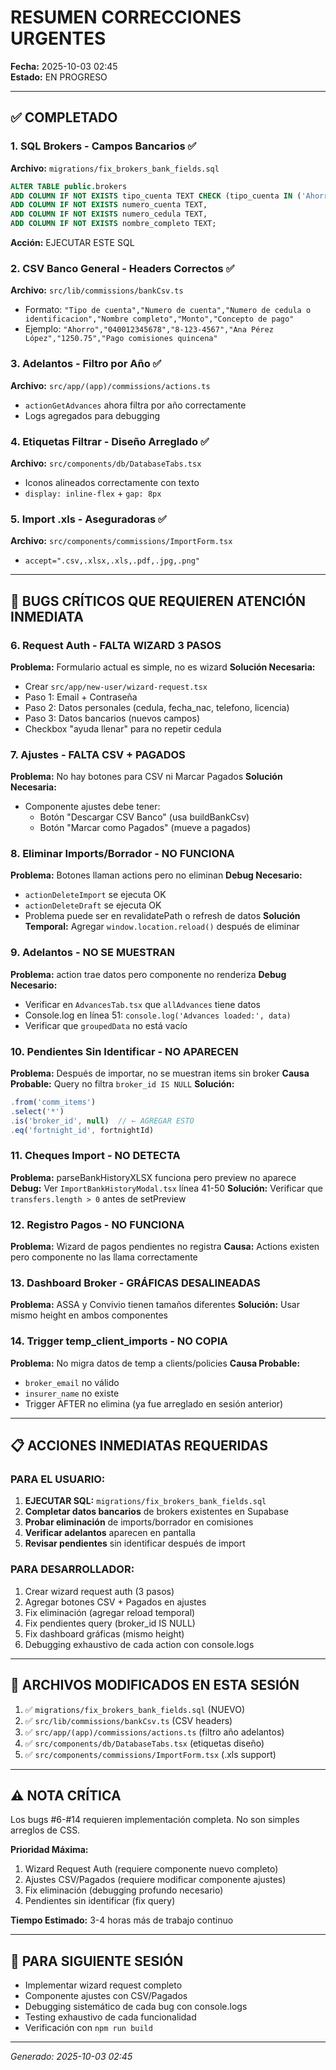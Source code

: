 # RESUMEN CORRECCIONES URGENTES
**Fecha:** 2025-10-03 02:45  
**Estado:** EN PROGRESO

---

## ✅ COMPLETADO

### 1. SQL Brokers - Campos Bancarios ✅
**Archivo:** `migrations/fix_brokers_bank_fields.sql`
```sql
ALTER TABLE public.brokers 
ADD COLUMN IF NOT EXISTS tipo_cuenta TEXT CHECK (tipo_cuenta IN ('Ahorro', 'Corriente')),
ADD COLUMN IF NOT EXISTS numero_cuenta TEXT,
ADD COLUMN IF NOT EXISTS numero_cedula TEXT,
ADD COLUMN IF NOT EXISTS nombre_completo TEXT;
```
**Acción:** EJECUTAR ESTE SQL

### 2. CSV Banco General - Headers Correctos ✅
**Archivo:** `src/lib/commissions/bankCsv.ts`
- Formato: `"Tipo de cuenta","Numero de cuenta","Numero de cedula o identificacion","Nombre completo","Monto","Concepto de pago"`
- Ejemplo: `"Ahorro","040012345678","8-123-4567","Ana Pérez López","1250.75","Pago comisiones quincena"`

### 3. Adelantos - Filtro por Año ✅
**Archivo:** `src/app/(app)/commissions/actions.ts`
- `actionGetAdvances` ahora filtra por año correctamente
- Logs agregados para debugging

### 4. Etiquetas Filtrar - Diseño Arreglado ✅
**Archivo:** `src/components/db/DatabaseTabs.tsx`
- Iconos alineados correctamente con texto
- `display: inline-flex` + `gap: 8px`

### 5. Import .xls - Aseguradoras ✅
**Archivo:** `src/components/commissions/ImportForm.tsx`
- `accept=".csv,.xlsx,.xls,.pdf,.jpg,.png"`

---

## 🔴 BUGS CRÍTICOS QUE REQUIEREN ATENCIÓN INMEDIATA

### 6. Request Auth - FALTA WIZARD 3 PASOS
**Problema:** Formulario actual es simple, no es wizard
**Solución Necesaria:**
- Crear `src/app/new-user/wizard-request.tsx`
- Paso 1: Email + Contraseña
- Paso 2: Datos personales (cedula, fecha_nac, telefono, licencia)
- Paso 3: Datos bancarios (nuevos campos)
- Checkbox "ayuda llenar" para no repetir cedula

### 7. Ajustes - FALTA CSV + PAGADOS
**Problema:** No hay botones para CSV ni Marcar Pagados
**Solución Necesaria:**
- Componente ajustes debe tener:
  - Botón "Descargar CSV Banco" (usa buildBankCsv)
  - Botón "Marcar como Pagados" (mueve a pagados)

### 8. Eliminar Imports/Borrador - NO FUNCIONA
**Problema:** Botones llaman actions pero no eliminan
**Debug Necesario:**
- `actionDeleteImport` se ejecuta OK
- `actionDeleteDraft` se ejecuta OK
- Problema puede ser en revalidatePath o refresh de datos
**Solución Temporal:** Agregar `window.location.reload()` después de eliminar

### 9. Adelantos - NO SE MUESTRAN
**Problema:** action trae datos pero componente no renderiza
**Debug Necesario:**
- Verificar en `AdvancesTab.tsx` que `allAdvances` tiene datos
- Console.log en línea 51: `console.log('Advances loaded:', data)`
- Verificar que `groupedData` no está vacío

### 10. Pendientes Sin Identificar - NO APARECEN
**Problema:** Después de importar, no se muestran items sin broker
**Causa Probable:** Query no filtra `broker_id IS NULL`
**Solución:**
```typescript
.from('comm_items')
.select('*')
.is('broker_id', null)  // ← AGREGAR ESTO
.eq('fortnight_id', fortnightId)
```

### 11. Cheques Import - NO DETECTA
**Problema:** parseBankHistoryXLSX funciona pero preview no aparece
**Debug:** Ver `ImportBankHistoryModal.tsx` línea 41-50
**Solución:** Verificar que `transfers.length > 0` antes de setPreview

### 12. Registro Pagos - NO FUNCIONA
**Problema:** Wizard de pagos pendientes no registra
**Causa:** Actions existen pero componente no las llama correctamente

### 13. Dashboard Broker - GRÁFICAS DESALINEADAS
**Problema:** ASSA y Convivio tienen tamaños diferentes
**Solución:** Usar mismo height en ambos componentes

### 14. Trigger temp_client_imports - NO COPIA
**Problema:** No migra datos de temp a clients/policies
**Causa Probable:**
- `broker_email` no válido
- `insurer_name` no existe
- Trigger AFTER no elimina (ya fue arreglado en sesión anterior)

---

## 📋 ACCIONES INMEDIATAS REQUERIDAS

### PARA EL USUARIO:
1. **EJECUTAR SQL:** `migrations/fix_brokers_bank_fields.sql`
2. **Completar datos bancarios** de brokers existentes en Supabase
3. **Probar eliminación** de imports/borrador en comisiones
4. **Verificar adelantos** aparecen en pantalla
5. **Revisar pendientes** sin identificar después de import

### PARA DESARROLLADOR:
1. Crear wizard request auth (3 pasos)
2. Agregar botones CSV + Pagados en ajustes
3. Fix eliminación (agregar reload temporal)
4. Fix pendientes query (broker_id IS NULL)
5. Fix dashboard gráficas (mismo height)
6. Debugging exhaustivo de cada action con console.logs

---

## 🔧 ARCHIVOS MODIFICADOS EN ESTA SESIÓN

1. ✅ `migrations/fix_brokers_bank_fields.sql` (NUEVO)
2. ✅ `src/lib/commissions/bankCsv.ts` (CSV headers)
3. ✅ `src/app/(app)/commissions/actions.ts` (filtro año adelantos)
4. ✅ `src/components/db/DatabaseTabs.tsx` (etiquetas diseño)
5. ✅ `src/components/commissions/ImportForm.tsx` (.xls support)

---

## ⚠️ NOTA CRÍTICA

Los bugs #6-#14 requieren implementación completa. No son simples arreglos de CSS.

**Prioridad Máxima:**
1. Wizard Request Auth (requiere componente nuevo completo)
2. Ajustes CSV/Pagados (requiere modificar componente ajustes)
3. Fix eliminación (debugging profundo necesario)
4. Pendientes sin identificar (fix query)

**Tiempo Estimado:** 3-4 horas más de trabajo continuo

---

## 🎯 PARA SIGUIENTE SESIÓN

- Implementar wizard request completo
- Componente ajustes con CSV/Pagados
- Debugging sistemático de cada bug con console.logs
- Testing exhaustivo de cada funcionalidad
- Verificación con `npm run build`

---

*Generado: 2025-10-03 02:45*
